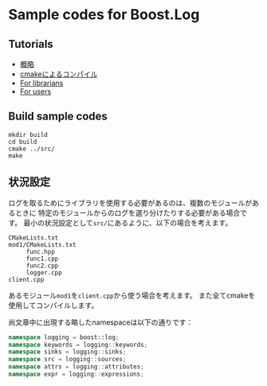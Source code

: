 Sample codes for Boost.Log
===========================

Tutorials
---------

- [概略](doc/info.md)
- [cmakeによるコンパイル](doc/cmake.md)
- [For librarians](doc/logger.md)
- [For users](doc/user.md)

Build sample codes
-------------------

```shell
mkdir build
cd build
cmake ../src/
make
```

状況設定
--------

ログを取るためにライブラリを使用する必要があるのは、複数のモジュールがあるときに
特定のモジュールからのログを選り分けたりする必要がある場合です。
最小の状況設定として`src/`にあるように、以下の場合を考えます。

```
CMakeLists.txt
mod1/CMakeLists.txt
     func.hpp
     func1.cpp
     func2.cpp
     logger.cpp
client.cpp
```

あるモジュール`mod1`を`client.cpp`から使う場合を考えます。
また全てcmakeを使用してコンパイルします。

尚文章中に出現する略したnamespaceは以下の通りです：

```cpp
namespace logging = boost::log;
namespace keywords = logging::keywords;
namespace sinks = logging::sinks;
namespace src = logging::sources;
namespace attrs = logging::attributes;
namespace expr = logging::expressions;
```
